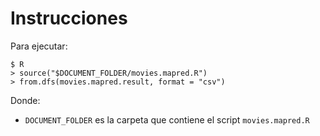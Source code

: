 # Instrucciones

Para ejecutar:
```
$ R
> source("$DOCUMENT_FOLDER/movies.mapred.R")
> from.dfs(movies.mapred.result, format = "csv")
```

Donde:
- `DOCUMENT_FOLDER` es la carpeta que contiene el script `movies.mapred.R`
